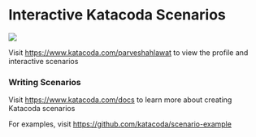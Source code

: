 # Interactive Katacoda Scenarios

[![](http://shields.katacoda.com/katacoda/parveshahlawat/count.svg)](https://www.katacoda.com/parveshahlawat "Get your profile on Katacoda.com")

Visit https://www.katacoda.com/parveshahlawat to view the profile and interactive scenarios

### Writing Scenarios
Visit https://www.katacoda.com/docs to learn more about creating Katacoda scenarios

For examples, visit https://github.com/katacoda/scenario-example
